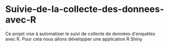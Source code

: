 # Suivie-de-la-collecte-des-donnees-avec-R
Ce projet  vise à automatiser le suivi de collecte de données d'enquêtes avec R. 
Pour cela nous allons développer une application R Shiny 
